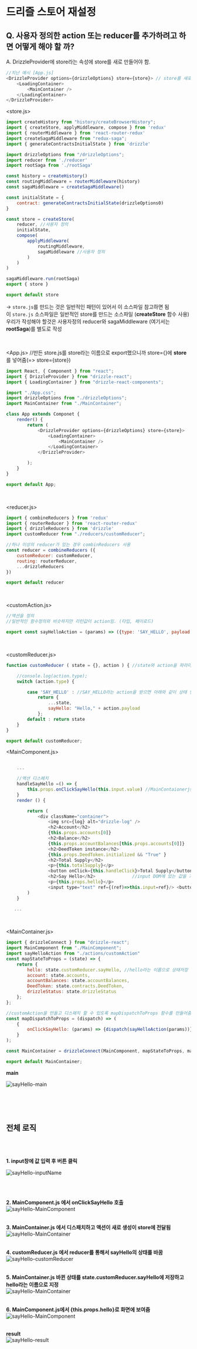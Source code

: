 # 드리즐 스토어 재설정

## Q. 사용자 정의한 action 또는 reducer를 추가하려고 하면 어떻게 해야 할 까?
A. DrizzleProvider에 store라는 속성에 store를 새로 만들어야 함.   


``` javascript
//지난 예시 [App.js]
<DrizzleProvider options={drizzleOptions} store={store}> // store를 새로 생성하여 DrizzleProvider에 전달해야 함
    <LoadingContainer>
        <MainContainer />
    </LoadingContainer>
</DrizzleProvider>
```
<store.js> 
```javascript
import createHistory from "history/createBrowserHistory";
import { createStore, applyMiddleware, compose } from 'redux'
import { routerMiddleware } from 'react-router-redux'
import createSagaMiddleware from "redux-saga";
import { generateContractsInitialState } from 'drizzle'

import drizzleOptions from "/drizzleOptions";
import reducer from './reducer'
import rootSaga from './rootSaga'

const history = createHistory()
const routingMiddleware = routerMiddleware(history)
const sagaMiddleware = createSagaMiddleware()

const initialState = {
    contract: generateContractsInitialState(drizzleOptions0)
}

const store = createStore(
    reducer, //사용자 정의
    initialState,
    compose(
        applyMiddleware(
            routingMiddleware,
            sagaMiddleware //사용자 정의
        )
    )
)

sagaMiddleware.run(rootSaga)
export { store }

export default store
```
-> `store.js`를 만드는 것은 일반적인 패턴이 있어서 이 소스파일 참고하면 됨   
이 `store.js` 소스파일은 일반적인 store를 만드는 소스파일 (**createStore** 함수 사용)    
우리가 작성해야 할것은 사용자정의 reducer와 sagaMiddleware (여기서는 **rootSaga**)를 별도로 작성   

<br>

<App.js> //만든 store.js를 store라는 이름으로 export했으니까 store={}에 **store**를 넣어줌(=> store={store})
```javascript
import React, { Component } from "react";
import { DrizzleProvider } from "drizzle-react";
import { LoadingContainer } from "drizzle-react-components";

import "./App.css";
import drizzleOptions from "./drizzleOptions";
import MainContainer from "./MainContainer";

class App extends Componet {
    render() {
        return (
            <DrizzleProvider options={drizzleOptions} store={store}> 
                <LoadingContainer>
                    <MainContainer />
                </LoadingContainer>
            </DrizzleProvider>

        );
    }
}

export default App;
```
<br>

<reducer.js>
```javascript
import { combineReducers } from 'redux'
import { routerReducer } from 'react-router-redux'
import { drizzleReducers } from 'drizzle'
import customReducer from "./reducers/customReducer";

//하나 이상의 reducer가 있는 경우 combinReducers 사용
const reducer = combineReducers ({
    customReducer: customReducer,
    routing: routerReducer,
    ...drizzleReducers
})

export default reducer
```
<br>

<customAction.js>
```javascript
//액션을 정의
//일반적인 함수정의와 비슷하지만 리턴값이 action임. (타입, 페이로드)

export const sayHelloAction = (params) => ({type: 'SAY_HELLO', payload: params });
```

<br>

<customReducer.js> 
```javascript
function customReducer ( state = {}, action ) { //state와 action을 파라미터로 받음

    //console.log(action.type);
    switch (action.type) {

        case 'SAY_HELLO' : //SAY_HELLO라는 action을 받으면 아래와 같이 상태 변경
            return {
                ...state,
                sayHello: "Hello," + action.payload
            };
        default : return state
    }
}

export default customReducer;
```

<MainComponent.js>
```javascript

    ...

    //액션 디스페치
    handleSayHello =() => {
        this.props.onClickSayHello(this.input.value) //MainContaionerjs에서 mapDispatcheToProps에 정의해 놓은 onClickSayHello(=key)을 여기서 가져다 씀 (다시 말해, 호출함)
    }
    render () {

        return (
            <div className="container">
                <img src={log} alt="drizzle-log" />
                <h2>Account</h2>
                {this.props.accounts[0]}
                <h2>Balance</h2>
                {this.props.accountBalances[this.props.accounts[0]]}
                <h2>DeedToken instance</h2>
                {this.props.DeedToken.initialized && "True" }
                <h2>Total Supply</h2>
                <p>{this.totalSupply}</p>
                <button onClick={this.handleClick}>Total Supply</button>
                <h2>Say Hello</h2>              //input DOM에 있는 값을 가져와서 onClickSayHello로 보냄
                <p>{this.props.hello}</p>
                <input type="text" ref={(ref)=>this.input=ref}/> <button onClick={this.handleSayHello}>Say Hello!</button>
        )
    }
    
   ...

```

<br>

<MainContainer.js>
```javascript
import { drizzleConnect } from "drizzle-react";
import MainComponent from "./MainComponent";
import sayHelloAction from "./actions/customAction"
const mapStateToProps = (state) => {
    return {
        hello: state.customReducer.sayHello, //hello라는 이름으로 상태저장
        account: state.accounts,
        accountBalances: state.accountBalances,
        DeedToken: state.contracts.DeedToken,
        drizzleStatus: state.drizzleStatus
    };
};

//customAction을 만들고 디스패치 할 수 있도록 mapDispatchToProps 함수를 만들어줌 (for, 호출해서 쓸 수 있도록)
const mapDispatchToProps = (dispatch) => (
    {
        onClickSayHello: (params) => {dispatch(sayHelloAction(params))}
    }
);

const MainContainer = drizzleConnect(MainComponent, mapStateToProps, mapDispatchToProps);

export default MainContainer;
```


**main**   

![sayHello-main](/img/sayHello1.png)

<br>
<br>
<br>


## 전체 로직
<br>
<br>


**1. input창에 값 입력 후 버튼 클릭**   

![sayHello-inputName](/Inflearn/img/sayHello2.png)

<br>
<br>

**2. MainComponent.js 에서 onClickSayHello 호출**   
![sayHello-MainComponent](/Inflearn/img/sayHello3.png)
<br>
<br>

**3. MainContainer.js 에서 디스패치하고 액션이 새로 생성이 store에 전달됨**   
![sayHello-MainContainer](/Inflearn/img/sayHello4.png)
<br>
<br>

**4. customReducer.js 에서 reducer를 통해서 sayHello의 상태를 바꿈**   
![sayHello-customReducer](/Inflearn/img/sayHello5.png)
<br>
<br>

**5. MainContainer.js 바뀐 상태를 state.customReducer.sayHello에 저장하고 hello라는 이름으로 지정**   
![sayHello-MainContainer](/Inflearn/img/sayHello6.png)
<br>
<br>

**6. MainComponent.js에서 {this.props.hello}로 화면에 보여줌**   
![sayHello-MainComponent](/Inflearn/img/sayHello7.png)
<br>
<br>

**result**   
![sayHello-result](/Inflearn/img/sayHello8.png)



